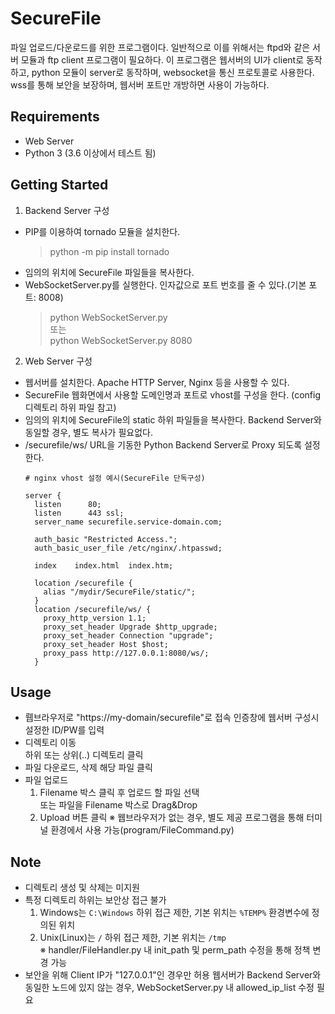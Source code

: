 SecureFile
=============================
파일 업로드/다운로드를 위한 프로그램이다.
일반적으로 이를 위해서는 ftpd와 같은 서버 모듈과 ftp client 프로그램이 필요하다.
이 프로그램은 웹서버의 UI가 client로 동작하고, python 모듈이 server로 동작하며, websocket을 통신 프로토콜로 사용한다.
wss를 통해 보안을 보장하며, 웹서버 포트만 개방하면 사용이 가능하다.

Requirements
---------------
* Web Server
* Python 3 (3.6 이상에서 테스트 됨)

Getting Started
---------------
1. Backend Server 구성

 - PIP를 이용하여 tornado 모듈을 설치한다.
   > python -m pip install tornado
 - 임의의 위치에 SecureFile 파일들을 복사한다.
 - WebSocketServer.py를 실행한다. 인자값으로 포트 번호를 줄 수 있다.(기본 포트: 8008)
   > python WebSocketServer.py<br>
   > 또는<br>
   > python WebSocketServer.py 8080

2. Web Server 구성
 - 웹서버를 설치한다. Apache HTTP Server, Nginx 등을 사용할 수 있다.
 - SecureFile 웹화면에서 사용할 도메인명과 포트로 vhost를 구성을 한다. (config 디렉토리 하위 파일 참고)
 - 임의의 위치에 SecureFile의 static 하위 파일들을 복사한다. Backend Server와 동일할 경우, 별도 복사가 필요없다.
 - /securefile/ws/ URL을 기동한 Python Backend Server로 Proxy 되도록 설정한다.
   ```
   # nginx vhost 설정 예시(SecureFile 단독구성)
   
   server {
     listen      80;
     listen      443 ssl;
     server_name securefile.service-domain.com;

	 auth_basic "Restricted Access.";
	 auth_basic_user_file /etc/nginx/.htpasswd;

     index    index.html  index.htm;

     location /securefile {
       alias "/mydir/SecureFile/static/";
     }
     location /securefile/ws/ {
       proxy_http_version 1.1;
       proxy_set_header Upgrade $http_upgrade;
       proxy_set_header Connection "upgrade";
       proxy_set_header Host $host;
       proxy_pass http://127.0.0.1:8080/ws/;
     }
   ```
   
Usage
---------------
- 뤱브라우저로 "https://my-domain/securefile"로 접속
  인증창에 웹서버 구성시 설정한 ID/PW를 입력
- 디렉토리 이동  
  하위 또는 상위(..) 디렉토리 클릭
- 파일 다운로드, 삭제
  해당 파일 클릭
- 파일 업로드  
  1. Filename 박스 클릭 후 업로드 할 파일 선택    
     또는 파일을 Filename 박스로 Drag&Drop
  2. Upload 버튼 클릭
※ 웹브라우저가 없는 경우, 별도 제공 프로그램을 통해 터미널 환경에서 사용 가능(program/FileCommand.py)

Note
--------------
- 디렉토리 생성 및 삭제는 미지원
- 특정 디렉토리 하위는 보안상 접근 불가  
  1. Windows는 `C:\Windows` 하위 접근 제한, 기본 위치는 `%TEMP%` 환경변수에 정의된 위치 
  2. Unix(Linux)는 `/` 하위 접근 제한, 기본 위치는 `/tmp`    
  ※ handler/FileHandler.py 내 init_path 및 perm_path 수정을 통해 정책 변경 가능
- 보안을 위해 Client IP가 "127.0.0.1"인 경우만 허용
  웹서버가 Backend Server와 동일한 노드에 있지 않는 경우, WebSocketServer.py 내 allowed_ip_list 수정 필요
